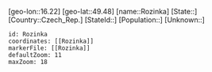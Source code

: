 ﻿---
location: [49.48,16.22]
mapzoom: [7,12] 
mapmarker: city 
type: City
tags:
- geo/City


SpocWebEntityId: 33813
isDeleted: false
confidential: public

---
[geo-lon::16.22]
[geo-lat::49.48]
[name::Rozinka]
[State::]
[Country::Czech_Rep.]
[StateId::]
[Population::]
[Unknown::]


```leaflet
id: Rozinka
coordinates: [[Rozinka]]
markerFile: [[Rozinka]]
defaultZoom: 11 
maxZoom: 18
```

